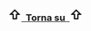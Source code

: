 <h3 align="center"><img src="../Pictures/Pfeiloben.png" width="24" height="24"><a href="#top">&nbsp;&nbsp;Torna su&nbsp;&nbsp;</a><img src="../Pictures/Pfeiloben.png" width="24" height="24"></h3>

